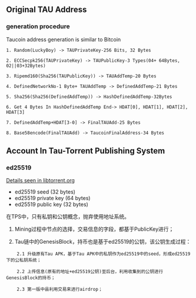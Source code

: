 ## Original TAU Address

### generation procedure
Taucoin address generation is similar to Bitcoin
```
1. Random(LuckyBoy) -> TAUPrivateKey-256 Bits, 32 Bytes

2. ECCSecpk256(TAUPrivateKey) -> TAUPublicKey-3 Types(04+ 64Bytes, 02||03+32Bytes)

3. Ripemd160(Sha256(TAUPublicKey)) -> TAUAddTemp-20 Bytes

4. DefinedNetworkNo-1 Byte+ TAUAddTemp -> DefinedAddTemp-21 Bytes

5. Sha256(Sha256(DefinedAddTemp)) -> HashDefinedAddTemp-32Bytes

6. Get 4 Bytes In HashDefinedAddTemp End-> HDAT[0], HDAT[1], HDAT[2], HDAT[3]

7. DefinedAddTemp+HDAT[3-0] -> FinalTAUAdd-25 Bytes

8. Base58encode(FinalTAUAdd) -> TaucoinFinalAddress-34 Bytes
```

## Account In Tau-Torrent Publishing System

### ed25519
[Details seen in libtorrent.org](http://libtorrent.org/reference-ed25519.html)

- ed25519 seed (32 bytes)
- ed25519 private key (64 bytes)
- ed25519 public key (32 bytes)

在TPS中，只有私钥和公钥概念，抛弃使用地址系统。

1. Mining过程中节点的选择，交易信息的字段，都基于PublicKey进行；

2. Tau链中的GenesisBlock，持币也是基于ed25519的公钥，该公钥生成过程：

```
	2.1 升级原有Tau APK，基于Tau APK中的私钥作为ed25519中的seed，形成ed25519下的公私钥系统；

	2.2 上传信息(原有的地址+ed25519公钥)至后台，利用收集到的公钥进行GenesisBlock的持币；	

	2.3 第一版中县利用交易来进行airdrop；
```

